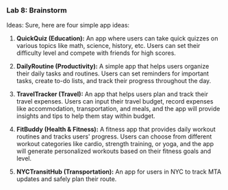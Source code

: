 ### Lab 8: Brainstorm 


Ideas: 
 Sure, here are four simple app ideas:

1. **QuickQuiz (Education):** An app where users can take quick quizzes on various topics like math, science, history, etc. Users can set their difficulty level and compete with friends for high scores.

2. **DailyRoutine (Productivity):** A simple app that helps users organize their daily tasks and routines. Users can set reminders for important tasks, create to-do lists, and track their progress throughout the day.

3. **TravelTracker (Travel):** An app that helps users plan and track their travel expenses. Users can input their travel budget, record expenses like accommodation, transportation, and meals, and the app will provide insights and tips to help them stay within budget.

4. **FitBuddy (Health & Fitness):** A fitness app that provides daily workout routines and tracks users' progress. Users can choose from different workout categories like cardio, strength training, or yoga, and the app will generate personalized workouts based on their fitness goals and level.
  
5. **NYCTransitHub (Transportation):** An app for users in NYC to track MTA updates and safely plan their route. 
